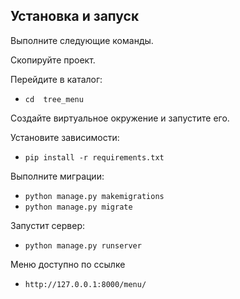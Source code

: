 
## Установка и запуск
Выполните следующие команды.

Скопируйте проект.


Перейдите в каталог:
 - `cd  tree_menu`

Создайте виртуальное окружение и запустите его.

Установите зависимости:
 - `pip install -r requirements.txt`

Выполните миграции:
 - `python manage.py makemigrations`
 - `python manage.py migrate`



Запустит сервер:
- `python manage.py runserver`

Меню доступно по ссылке
- `http://127.0.0.1:8000/menu/`
